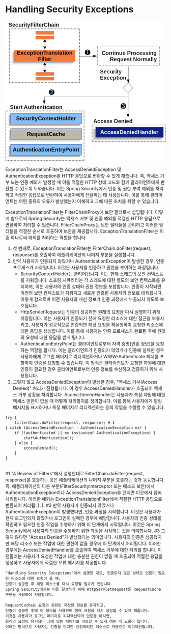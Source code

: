 # Handling Security Exceptions

![exceptiontranslationfilter](https://github.com/jyshine/TIL/blob/main/framework/spring/spring-security/spring-security/src/main/resources/img/exceptiontranslationfilter.png)

ExceptionTranslationFilter는 AccessDeniedException 및 AuthenticationException을 HTTP 응답으로 변환할 수 있게 해줍니다. 
즉, 액세스 거부 또는 인증 예외가 발생할 때 이를 적절한 HTTP 상태 코드와 함께 클라이언트에게 반환할 수 있도록 도와줍니다. 
이는 Spring Security에서 인증 및 권한 부여 예외를 처리하고 적절한 응답으로 변환하여 사용자에게 전달하는 데 사용됩니다. 
이를 통해 클라이언트는 어떤 종류의 오류가 발생했는지 이해하고 그에 따른 조치를 취할 수 있습니다.


ExceptionTranslationFilter는 FilterChainProxy에 보안 필터로서 삽입됩니다. 
이렇게 함으로써 Spring Security는 액세스 거부 및 인증 예외를 적절한 HTTP 응답으로 변환하여 처리할 수 있습니다. 
FilterChainProxy는 보안 필터들을 관리하고 이러한 필터들을 적절한 순서로 호출하여 보안을 제공합니다. 
ExceptionTranslationFilter는 이 중 하나로써 예외를 처리하는 역할을 합니다.


1. 첫 번째로, ExceptionTranslationFilter는 FilterChain.doFilter(request, response)를 호출하여 애플리케이션의 나머지 부분을 실행합니다.
2. 만약 사용자가 인증되지 않았거나 AuthenticationException이 발생한 경우, 인증 프로세스가 시작됩니다. 이것은 사용자를 인증하고 권한을 부여하는 과정입니다.
   - SecurityContextHolder는 클리어됩니다. 이는 현재 스레드의 보안 컨텍스트를 지워줍니다. 스프링 시큐리티는 각 스레드에 대한 별도의 보안 컨텍스트를 유지하며, 이는 사용자의 인증 상태와 권한 정보를 포함합니다. 인증이 시작되면 이전의 보안 컨텍스트가 지워지고 새로운 인증된 사용자의 정보로 대체됩니다. 이렇게 함으로써 이전 사용자의 세션 정보가 인증 과정에서 누출되지 않도록 보호됩니다.
   - HttpServletRequest는 인증이 성공하면 원래의 요청을 다시 실행하기 위해 저장됩니다. 이는 사용자가 인증되기 전에 요청한 리소스에 대한 접근을 보류시키고, 사용자가 성공적으로 인증되면 해당 요청을 재실행하여 요청한 리소스에 대한 응답을 생성합니다. 이를 통해 사용자는 인증 프로세스가 완료된 후에 원래의 요청에 대한 응답을 받게 됩니다. 
   - AuthenticationEntryPoint는 클라이언트로부터 자격 증명(인증 정보)을 요청하는 역할을 합니다. 이는 클라이언트가 인증되지 않았거나 인증에 실패한 경우 사용자에게 로그인 페이지로 리디렉션하거나 WWW-Authenticate 헤더를 포함하여 인증을 요청할 수 있습니다. 이 방식은 클라이언트가 요청한 자원에 대한 인증이 필요한 경우 클라이언트로부터 인증 정보를 수신하고 검증하기 위해 사용됩니다. 
3. 그렇지 않고 AccessDeniedException이 발생한 경우, "액세스 거부(Access Denied)" 처리가 진행됩니다. 이 경우 AccessDeniedHandler가 호출되어 액세스 거부 상황을 처리합니다. AccessDeniedHandler는 사용자가 특정 자원에 대한 액세스 권한이 없을 때 어떻게 처리할지를 정의합니다. 이를 통해 사용자에게 알림 메시지를 표시하거나 특정 페이지로 리디렉션하는 등의 작업을 수행할 수 있습니다.

```
try {
	filterChain.doFilter(request, response); # 1 
} catch (AccessDeniedException | AuthenticationException ex) {
	if (!authenticated || ex instanceof AuthenticationException) {
		startAuthentication(); 
	} else {
		accessDenied(); 
	}
}


```

#1 "A Review of Filters"에서 설명한대로 FilterChain.doFilter(request, response)를 호출하는 것은 애플리케이션의 나머지 부분을 호출하는 것과 동등합니다. 즉, 애플리케이션의 다른 부분(FilterSecurityInterceptor 또는 메소드 보안)에서 AuthenticationException이나 AccessDeniedException을 던지면 이곳에서 잡혀 처리됩니다. 이러한 예외는 ExceptionTranslationFilter에서 적절한 HTTP 응답으로 변환되어 처리됩니다.
#2 만약 사용자가 인증되지 않았거나 AuthenticationException이 발생했다면, 인증 과정을 시작합니다. 이것은 사용자가 현재 로그인되지 않았거나 로그인이 실패한 경우에 해당합니다. 사용자의 인증 상태를 확인하고 필요한 인증 작업을 수행하기 위해 이 단계에서 시작됩니다. 이것은 Spring Security에서 사용자의 인증을 수행하기 위한 과정을 시작하는 것을 의미합니다.
#3 그렇지 않다면 "Access Denied"가 발생했다는 의미입니다. 사용자의 인증은 성공했지만 해당 리소스 또는 작업에 대한 권한이 없을 경우에 이 단계에서 처리됩니다. 이러한 경우에는 AccessDeniedHandler를 호출하여 액세스 거부에 대한 처리를 합니다. 이 핸들러는 사용자가 요청한 작업에 대한 충분한 권한이 없을 때 호출되어 적절한 응답을 생성하고 사용자에게 적절한 오류 메시지를 제공합니다.

```
"Handling Security Exceptions"에서 설명한 대로, 인증되지 않은 상태로 인증이 필요한 리소스에 대한 요청이 올 때, 
인증이 성공한 후 해당 리소스를 다시 요청할 필요가 있습니다. 
Spring Security에서는 이를 달성하기 위해 HttpServletRequest를 RequestCache 구현을 사용하여 저장합니다.

RequestCache는 요청과 관련된 저장된 정보를 유지하고, 
인증이 성공한 후에 이 정보를 사용하여 원래 요청을 다시 생성할 수 있게 해줍니다. 
이것은 사용자가 로그인 페이지로 리디렉션되어 인증을 마치면, 
원래의 요청이 유지되어 그에 맞는 페이지로 이동할 수 있게 하는 데 도움이 됩니다. 
이러한 방식으로 사용자는 인증을 마치면 요청하려던 리소스로 자동으로 리디렉션됩니다.

```
